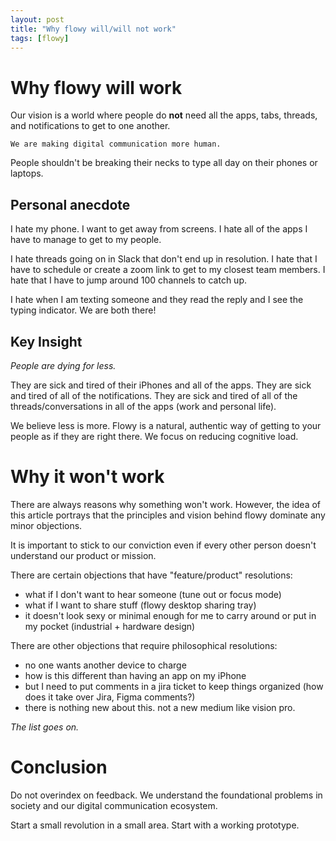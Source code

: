 ```yaml
---
layout: post
title: "Why flowy will/will not work"
tags: [flowy]
---
```


# Why flowy will work
Our vision is a world where people do **not** need all the apps, tabs, threads, and notifications to get to one another.

`We are making digital communication more human.`

People shouldn't be breaking their necks to type all day on their phones or laptops.

## Personal anecdote
I hate my phone. I want to get away from screens. I hate all of the apps I have to manage to get to my people.

I hate threads going on in Slack that don't end up in resolution. I hate that I have to schedule or create a zoom link to get to my closest team members. I hate that I have to jump around 100 channels to catch up.

I hate when I am texting someone and they read the reply and I see the typing indicator. We are both there!

## Key Insight
_People are dying for less._

They are sick and tired of their iPhones and all of the apps.
They are sick and tired of all of the notifications.
They are sick and tired of all of the threads/conversations in all of the apps (work and personal life).

We believe less is more. Flowy is a natural, authentic way of getting to your people as if they are right there. We focus on reducing cognitive load.

# Why it won't work
There are always reasons why something won't work. However, the idea of this article portrays that the principles and vision behind flowy dominate any minor objections.

It is important to stick to our conviction even if every other person doesn't understand our product or mission.

There are certain objections that have "feature/product" resolutions:
- what if I don't want to hear someone (tune out or focus mode)
- what if I want to share stuff (flowy desktop sharing tray)
- it doesn't look sexy or minimal enough for me to carry around or put in my pocket (industrial + hardware design)

There are other objections that require philosophical resolutions:
- no one wants another device to charge
- how is this different than having an app on my iPhone
- but I need to put comments in a jira ticket to keep things organized (how does it take over Jira, Figma comments?)
- there is nothing new about this. not a new medium like vision pro.

_The list goes on._

# Conclusion
Do not overindex on feedback. We understand the foundational problems in society and our digital communication ecosystem.

Start a small revolution in a small area. Start with a working prototype.
